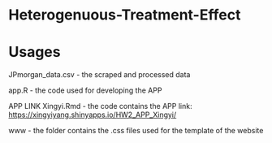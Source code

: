 # Heterogenuous-Treatment-Effect
# Usages


JPmorgan_data.csv - the scraped and processed data

app.R - the code used for developing the APP

APP LINK Xingyi.Rmd - the code contains the APP link: https://xingyiyang.shinyapps.io/HW2_APP_Xingyi/

www - the folder contains the .css files used for the template of the website
